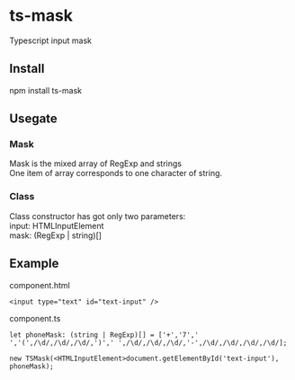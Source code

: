 # ts-mask
Typescript input mask

## Install

  npm install ts-mask

## Usegate

  ### Mask
  Mask is the mixed array of RegExp and strings<br />
  One item of array corresponds to one character of string.<br />

  ### Class
  Class constructor has got only two parameters:<br />
    input: HTMLInputElement<br />
    mask: (RegExp | string)[]<br />

## Example

component.html
```
<input type="text" id="text-input" />
```

component.ts
```
let phoneMask: (string | RegExp)[] = ['+','7',' ','(',/\d/,/\d/,/\d/,')',' ',/\d/,/\d/,/\d/,'-',/\d/,/\d/,/\d/,/\d/];

new TSMask(<HTMLInputElement>document.getElementById('text-input'), phoneMask);
```
